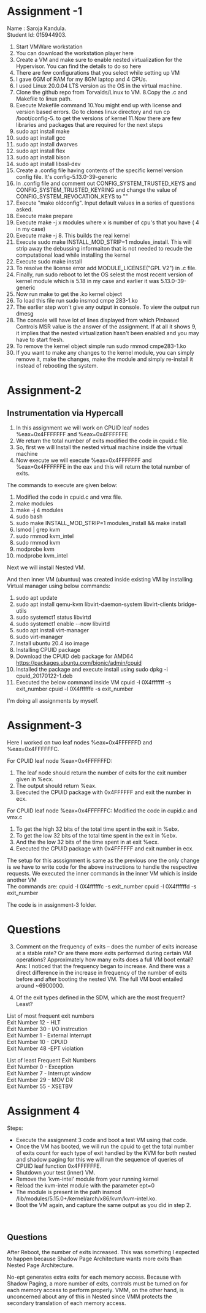 # Assignment -1 

Name : Saroja Kandula.   
Student Id: 015944903.

1. Start VMWare workstation
2. You can download the workstation player here
3. Create a VM and make sure to enable nested virtualization for the Hypervisor. You can find the details to do so here
4. There are few configurations that you select while setting up VM
5. I gave 6GM of RAM for my 8GM laptop and 4 CPUs.
6. I used Linux 20.0.04 LTS version as the OS in the virtual machine.
7. Clone the github repo from Torvalds/Linux to VM.
8.Copy the .c and Makefile to linux path.
9. Execute Makefile command
10.You might end up with license and version based errors. Go to clones linux directory and run cp /boot/config-5. to get the versions of kernel
11.Now there are few libraries and packages that are required for the next steps
12. sudo apt install make
13. sudo apt install gcc
14. sudo apt install dwarves
15. sudo apt install flex
16. sudo apt install bison
17. sudo apt install libssl-dev
18. Create a .config file having contents of the specific kernel version config file. It's config-5.13.0-39-generic
19. In .config file and comment out CONFIG_SYSTEM_TRUSTED_KEYS and CONFIG_SYSTEM_TRUSTED_KEYRING and change the value of CONFIG_SYSTEM_REVOCATION_KEYS to ""
20. Execute  "make oldconfig". Input default values in a series of questions asked.
21. Execute make prepare
22. Execute make -j x modules where x is number of cpu's that you have ( 4 in my case)
23. Execute make -j 8. This builds the real kernel
24. Execute sudo make INSTALL_MOD_STRIP=1 mdoules_install. This will strip away the debussing informaiton that is not needed to recude the computational load while installing the kernel
25. Execute sudo make install
26. To resolve the license error add MODULE_LICENSE("GPL V2") in .c file.
27. Finally, run sudo reboot to let the OS selest the most recent version of kernel module which is 5.18 in my case and earlier it was 5.13.0-39-generic
28. Now run make to get the .ko kernel object
29. To load this file run sudo insmod cmpe 283-1.ko
30. The earlier step won't give any output in console. To view the output run dmesg
31. The console will have lot of lines displayed from which Pinbased Controls MSR value is the answer of the assignment. If at all it shows 9, it implies that the nested virtualization hasn't been enabled and you may have to start fresh.
32. To remove the kernel object simple run sudo rmmod cmpe283-1.ko
33. If you want to make any changes to the kernel module, you can simply remove it, make the changes, make the module and simply re-install it instead of rebooting the system.

# Assignment-2
## Instrumentation via Hypercall

1. In this assignment we will work on CPUID leaf nodes %eax=0x4FFFFFFF and %eax=0x4FFFFFFE
2. We return the total number of exits modified the code in cpuid.c file.
3. So, first we will Install the nested virtual machine inside the virtual machine
4. Now execute we will execute %eax=0x4FFFFFFF and %eax=0x4FFFFFFE in the eax and this will return the total number of exits.


The commands to execute are given below:
1. Modified the code in cpuid.c and vmx file.
2. make modules
3. make -j 4 modules
4. sudo bash
5. sudo make INSTALL_MOD_STRIP=1 modules_install && make install
6. lsmod | grep kvm
7. sudo rmmod kvm_intel
8. sudo rmmod kvm
9. modprobe kvm
10. modprobe kvm_intel

Next we will install Nested VM.


And then inner VM (ubuntuu) was created inside existing VM by installing Virtual manager using below commands:
1. sudo apt update
2. sudo apt install qemu-kvm libvirt-daemon-system libvirt-clients bridge-utils
3. sudo systemct1 status libvirtd
4. sudo systemct1 enable --now libvirtd
5. sudo apt install virt-manager
6. sudo virt-manager
7. Install ubuntu 20.4 iso image
8. Installing CPUID package
9. Download the CPUID deb package for AMD64 https://packages.ubuntu.com/bionic/admin/cpuid
10. Installed the package and execute install using sudo dpkg -i cpuid_20170122-1.deb
11. Executed the below command inside VM
        cpuid -l 0X4fffffff -s exit_number
        cpuid -l 0X4ffffffe -s exit_number

I'm doing all assignments by myself.

# Assignment-3 
Here I worked on two leaf nodes %eax=0x4FFFFFFD and %eax=0x4FFFFFFC.

For CPUID leaf node %eax=0x4FFFFFFD:
1. The leaf node should return the number of exits for the exit number given in %ecx.
2. The output should return %eax.
3. Executed the CPUID package with  0x4FFFFFF and exit the number in ecx.

 For CPUID leaf node %eax=0x4FFFFFFC:
 Modified the code in cupid.c and vmx.c
 1. To get the high 32 bits of the total time spent in the exit in %ebx.
 2. To get the low 32 bits of the total time spent in the exit in %ebx.
 3. And the the low 32 bits of the time spent in at exit %ecx.
 4. Executed the CPUID package with 0x4FFFFFF and exit number in ecx. 
 
     
The setup for this asssignment is same as the previous one the only change is we have to write code for the above instructions to handle the respective requests.
We executed the inner commands in the inner VM which is inside another VM <br/>
The commands are:
cpuid -l 0X4ffffffc -s exit_number
cpuid -l 0X4ffffffd -s exit_number

The code is in assignment-3 folder.

# Questions

3. Comment on the frequency of exits – does the number of exits increase at a stable rate? Or are there more exits performed during certain VM operations? Approximately how many exits does a full VM boot entail? 
Ans: I noticed that the frequency began to increase. And there was a direct difference in the increase in frequency of the number of exits before and after booting the      nested VM. The full VM boot entailed around ~6900000.

4. Of the exit types defined in the SDM, which are the most frequent? Least?

List of most frequent exit numbers
<br/>
Exit Number 12 - HLT<br/>
Exit Number 30 - I/O instrcution<br/>
Exit Number 1 - External Interrupt<br/>
Exit Number 10 - CPUID<br/>
Exit Number 48 -EPT violation<br/>

List of least Frequent Exit Numbers
<br/>
Exit Number 0 - Exception<br/>
Exit Number 7 - Interrupt window<br/>
Exit Number 29 - MOV DR<br/>
Exit Number 55 - XSETBV<br/>

# Assignment 4

Steps:
- Execute the assignment 3 code and boot a test VM using that code.
- Once the VM has booted, we will run the cpuid to get the total number of exits count for each type of exit handled by the KVM for both nested and shadow paging for this we will run the sequence of queries of CPUID leaf function 0x4FFFFFFE.
- Shutdown your test (inner) VM.
- Remove the ‘kvm-intel’ module from your running kernel
- Reload the kvm-intel module with the parameter ept=0 
- The module is present in the path insmod /lib/modules/5.15.0+/kernel/arch/x86/kvm/kvm-intel.ko. 
-  Boot the VM again, and capture the same output as you did in step 2. <br/> <br/> <br/>


## Questions

After Reboot, the number of exits increased. This was something I expected to happen because Shadow Page Architecture wants more exits than Nested Page Architecture.


No-ept generates extra exits for each memory access. Because with Shadow Paging, a more number of exits, controls must be turned on for each memory access to perform properly. VMM, on the other hand, is unconcerned about any of this in Nested since VMM protects the secondary translation of each memory access.  <br/><br/>











